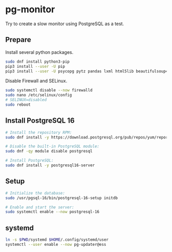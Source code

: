 pg-monitor
==========

Try to create a slow monitor using PostgreSQL as a test.

## Prepare

Install several python packages.

``` sh
sudo dnf install python3-pip
pip3 install --user -U pip
pip3 install --user -U psycopg pytz pandas lxml html5lib beautifulsoup4
```

Disable Firewall and SELinux.

``` sh
sudo systemctl disable --now firewalld
sudo nano /etc/selinux/config
# SELINUX=disabled
sudo reboot
```

## Install PostgreSQL 16

``` sh
# Install the repository RPM:
sudo dnf install -y https://download.postgresql.org/pub/repos/yum/reporpms/EL-9-x86_64/pgdg-redhat-repo-latest.noarch.rpm

# Disable the built-in PostgreSQL module:
sudo dnf -qy module disable postgresql

# Install PostgreSQL:
sudo dnf install -y postgresql16-server
```

## Setup

```sh
# Initialize the database:
sudo /usr/pgsql-16/bin/postgresql-16-setup initdb

# Enable and start the server:
sudo systemctl enable --now postgresql-16
```


## systemd

```sh
ln -s $PWD/systemd $HOME/.config/systemd/user
systemctl --user enable --now pg-updater@ess
```